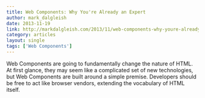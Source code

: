 ```yaml
---
title: Web Components: Why You're Already an Expert
author: mark_dalgleish
date: 2013-11-19
link: http://markdalgleish.com/2013/11/web-components-why-youre-already-an-expert/
category: articles
layout: single
tags: ['Web Components']
---
```


Web Components are going to fundamentally change the nature of HTML. At first
glance, they may seem like a complicated set of new technologies, but Web
Components are built around a simple premise. Developers should be free to act
like browser vendors, extending the vocabulary of HTML itself.
